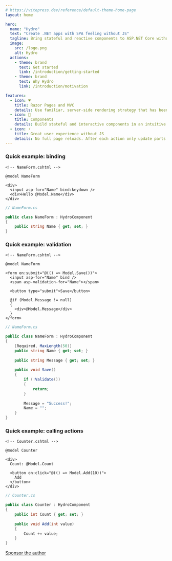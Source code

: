 ```yaml
---
# https://vitepress.dev/reference/default-theme-home-page
layout: home

hero:
  name: "Hydro"
  text: "Create .NET apps with SPA feeling without JS"
  tagline: Bring stateful and reactive components to ASP.NET Core without writing JavaScript
  image:
    src: /logo.png
    alt: Hydro
  actions:
    - theme: brand
      text: Get started
      link: /introduction/getting-started
    - theme: brand
      text: Why Hydro
      link: /introduction/motivation

features:
  - icon: ♥️
    title: Razor Pages and MVC
    details: Use familiar, server-side rendering strategy that has been a foundation of .NET web development for many years.
  - icon: 🧩️
    title: Components
    details: Build stateful and interactive components in an intuitive way, and use them in your Razor Pages or MVC views.
  - icon: ⚡️
    title: Great user experience without JS
    details: No full page reloads. After each action only update parts of the page that changed. No writing JavaScript required, but possible if needed.
---
```


<style scoped>
@import './home-layout-wrapper.css';
</style>

<div class="vp-doc home-wrapper">

### Quick example: binding

```razor
<!-- NameForm.cshtml -->

@model NameForm

<div>
  <input asp-for="Name" bind:keydown />
  <div>Hello @Model.Name</div>
</div>
```

```c#
// NameForm.cs

public class NameForm : HydroComponent
{
    public string Name { get; set; }
}
```

### Quick example: validation

```razor
<!-- NameForm.cshtml -->

@model NameForm

<form on:submit="@(() => Model.Save())">
  <input asp-for="Name" bind />
  <span asp-validation-for="Name"></span>
  
  <button type="submit">Save</button>
  
  @if (Model.Message != null)
  {
    <div>@Model.Message</div>
  }
</form>
```

```c#
// NameForm.cs

public class NameForm : HydroComponent
{
    [Required, MaxLength(50)]
    public string Name { get; set; }
    
    public string Message { get; set; }
    
    public void Save()
    {
        if (!Validate())
        {
            return;
        }
        
        Message = "Success!";
        Name = "";
    }
}
```

### Quick example: calling actions

```razor
<!-- Counter.cshtml -->

@model Counter

<div>
  Count: @Model.Count
  
  <button on:click="@(() => Model.Add(10))">
    Add
  </button>
</div>
```

```c#
// Counter.cs

public class Counter : HydroComponent
{
    public int Count { get; set; }
    
    public void Add(int value)
    {
        Count += value;
    }
}
```

<div class="sponsoring">
    <a class="sponsor" href="https://github.com/sponsors/kjeske" target="_blank" rel="noreferrer">Sponsor the author</a>
</div>

</div>